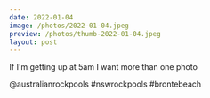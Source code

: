 ```yaml
---
date: 2022-01-04
image: /photos/2022-01-04.jpeg
preview: /photos/thumb-2022-01-04.jpeg
layout: post
---
```


If I'm getting up at 5am I want more than one photo

@australianrockpools #nswrockpools #brontebeach
